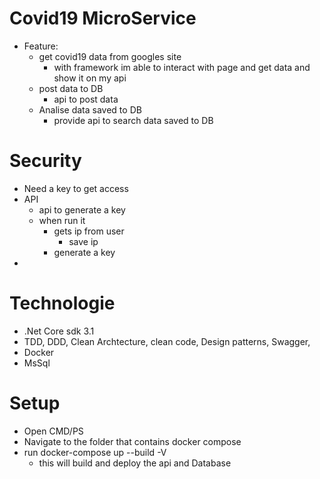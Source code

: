 # Covid19 MicroService
- Feature: 
    - get covid19 data from googles site
        - with framework im able to interact with page and get data and show it on my api
    - post data to DB
        - api to post data
    - Analise data saved to DB
        - provide api to search data saved to DB

# Security
- Need a key to get access
- API
  - api to generate a key
  - when run it
    - gets ip from user
      - save ip  
    - generate a key
-

# Technologie

- .Net Core sdk 3.1
- TDD, DDD, Clean Archtecture, clean code, Design patterns, Swagger, 
- Docker
- MsSql


# Setup

- Open CMD/PS
- Navigate to the folder that contains docker compose
- run docker-compose up --build -V  
  - this will build and deploy the api and Database

